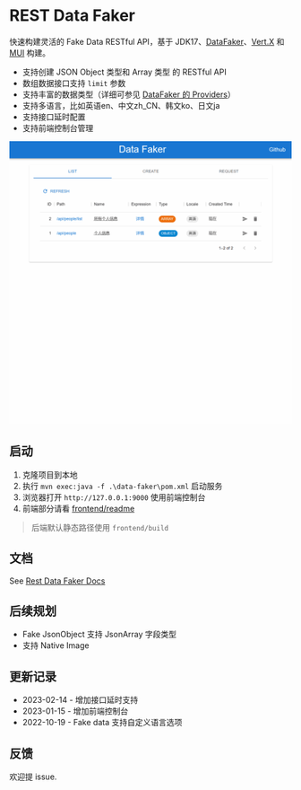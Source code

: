 # REST Data Faker

快速构建灵活的 Fake Data RESTful API，基于 JDK17、[DataFaker](https://www.datafaker.net/)、[Vert.X](https://vertx.io/) 和 [MUI](https://mui.com/) 构建。

- 支持创建 JSON Object 类型和 Array 类型 的 RESTful API
- 数组数据接口支持 `limit` 参数
- 支持丰富的数据类型（详细可参见 [DataFaker 的 Providers](https://www.datafaker.net/documentation/providers/)）
- 支持多语言，比如英语en、中文zh_CN、韩文ko、日文ja
- 支持接口延时配置
- 支持前端控制台管理

![演示-前端](img/演示-2.gif)

## 启动

1. 克隆项目到本地
2. 执行 `mvn exec:java -f .\data-faker\pom.xml` 启动服务
3. 浏览器打开 `http://127.0.0.1:9000` 使用前端控制台
4. 前端部分请看 [frontend/readme](./frontend/readme.md)

> 后端默认静态路径使用 `frontend/build`

## 文档

See [Rest Data Faker Docs](https://onemsg.github.io/data-faker/)

## 后续规划

- Fake JsonObject 支持 JsonArray 字段类型
- 支持 Native Image

## 更新记录

- 2023-02-14 - 增加接口延时支持
- 2023-01-15 - 增加前端控制台
- 2022-10-19 - Fake data 支持自定义语言选项

## 反馈

欢迎提 issue.